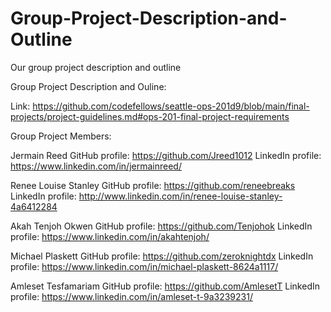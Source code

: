 # Group-Project-Description-and-Outline
Our group project description and outline


Group Project Description and Ouline:
 
  Link: https://github.com/codefellows/seattle-ops-201d9/blob/main/final-projects/project-guidelines.md#ops-201-final-project-requirements 


Group Project Members:
  
Jermain Reed
GitHub profile: https://github.com/Jreed1012 
LinkedIn profile: https://www.linkedin.com/in/jermainreed/ 

Renee Louise Stanley
GitHub profile: https://github.com/reneebreaks
LinkedIn profile: http://www.linkedin.com/in/renee-louise-stanley-4a6412284 

Akah Tenjoh Okwen
GitHub profile: https://github.com/Tenjohok 
LinkedIn profile: https://www.linkedin.com/in/akahtenjoh/ 

Michael Plaskett
GitHub profile: https://github.com/zeroknightdx 
LinkedIn profile: https://www.linkedin.com/in/michael-plaskett-8624a1117/ 

Amleset Tesfamariam
GitHub profile: https://github.com/AmlesetT 
LinkedIn profile: https://www.linkedin.com/in/amleset-t-9a3239231/ 
